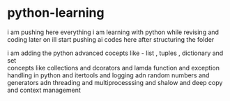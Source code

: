 # python-learning
i am pushing here everything i am learning with python while revising and coding later on ill start pushing ai codes here after structuring the folder


i am adding the python advanced cocepts like  - list , tuples , dictionary and set  
concepts like collections and  dcorators and lamda function and exception handling in python and itertools and logging adn random numbers and generators adn threading and multiprocesssing and 
shalow and deep copy and context management

